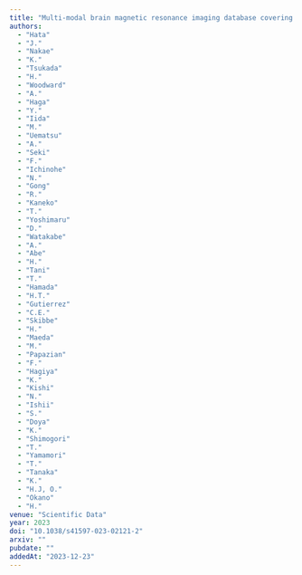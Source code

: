 ```yaml
---
title: "Multi-modal brain magnetic resonance imaging database covering marmosets with a wide age range"
authors:
  - "Hata"
  - "J."
  - "Nakae"
  - "K."
  - "Tsukada"
  - "H."
  - "Woodward"
  - "A."
  - "Haga"
  - "Y."
  - "Iida"
  - "M."
  - "Uematsu"
  - "A."
  - "Seki"
  - "F."
  - "Ichinohe"
  - "N."
  - "Gong"
  - "R."
  - "Kaneko"
  - "T."
  - "Yoshimaru"
  - "D."
  - "Watakabe"
  - "A."
  - "Abe"
  - "H."
  - "Tani"
  - "T."
  - "Hamada"
  - "H.T."
  - "Gutierrez"
  - "C.E."
  - "Skibbe"
  - "H."
  - "Maeda"
  - "M."
  - "Papazian"
  - "F."
  - "Hagiya"
  - "K."
  - "Kishi"
  - "N."
  - "Ishii"
  - "S."
  - "Doya"
  - "K."
  - "Shimogori"
  - "T."
  - "Yamamori"
  - "T."
  - "Tanaka"
  - "K."
  - "H.J, O."
  - "Okano"
  - "H."
venue: "Scientific Data"
year: 2023
doi: "10.1038/s41597-023-02121-2"
arxiv: ""
pubdate: ""
addedAt: "2023-12-23"
---
```

